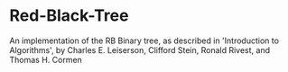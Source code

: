 # Red-Black-Tree
An implementation of the RB Binary tree, as described in 'Introduction to Algorithms', by Charles E. Leiserson, Clifford Stein, Ronald Rivest, and Thomas H. Cormen
